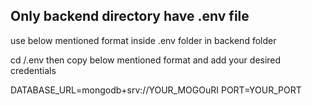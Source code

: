 ## Only backend directory have .env file
use below mentioned format inside .env folder in backend folder

cd /.env
then copy below mentioned format and add your desired credentials

DATABASE_URL=mongodb+srv://YOUR_MOGOuRI
PORT=YOUR_PORT
